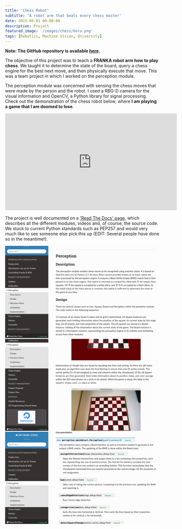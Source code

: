 ```yaml
---
title: 'Chess Robot'
subtitle: 'A robot arm that beats every chess master'
date: 2015-06-01 00:00:00
description: Project
featured_image: '/images/chess/hero.png'
tags: [Robotics, Machine Vision, University]
---
```




**Note: The GitHub repository is available [here](https://github.com/nebbles/DE3-ROB1-CHESS).**

The objective of this project was to teach a **FRANKA robot arm how to play chess**. We taught it to determine the state of the board, query a chess engine for the best next move, and then physically execute that move. This was a team project in which I worked on the perception module. 

The perception module was concerned with sensing the chess moves that were made by the person and the robot. I used a RBG-D camera for the visual information and OpenCV, a Python library for signal processing. Check out the demonstration of the chess robot below, where **I am playing a game that I am doomed to lose**.

<iframe width="560" height="315" src="https://player.vimeo.com/video/291377091" frameborder="0" webkitallowfullscreen mozallowfullscreen allowfullscreen></iframe>

The project is well documented on a ['Read The Docs' page](http://de3-rob1-chess.readthedocs.io/en/latest/), which describes all the different modules, videos and, of course, the source code. We stuck to current Python standards such as PEP257 and would very much like to see someone else pick this up (EDIT: Several people have done so in the meantime!).

<div class="gallery" data-columns="3">
	<img src="/images/chess/1.jpg" />
	<img src="/images/chess/2.jpg" />
	<img src="/images/chess/3.jpg" />
</div>


